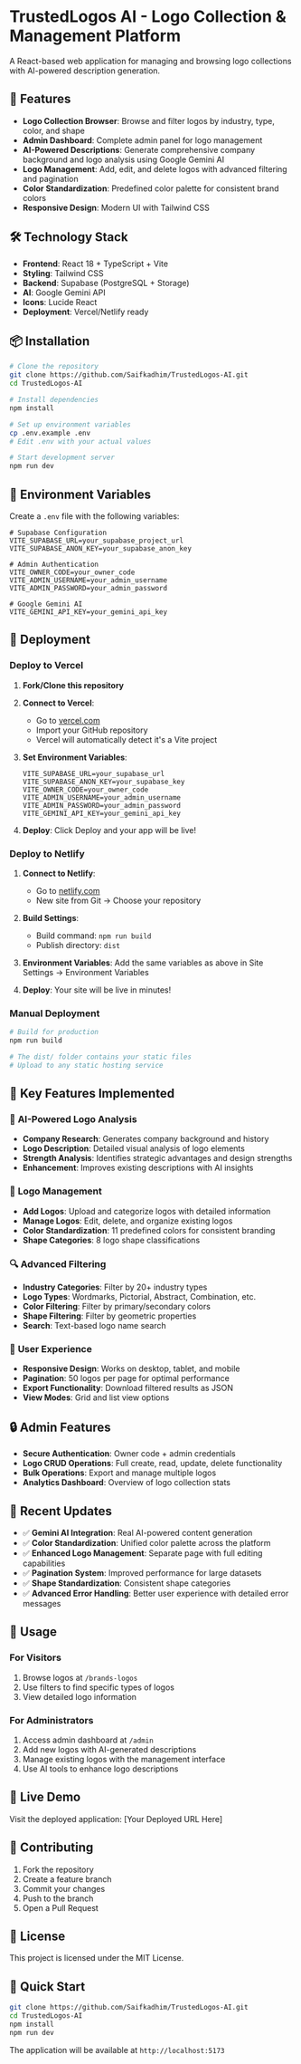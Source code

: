 # TrustedLogos AI - Logo Collection & Management Platform

A React-based web application for managing and browsing logo collections with AI-powered description generation.

## 🚀 Features

- **Logo Collection Browser**: Browse and filter logos by industry, type, color, and shape
- **Admin Dashboard**: Complete admin panel for logo management
- **AI-Powered Descriptions**: Generate comprehensive company background and logo analysis using Google Gemini AI
- **Logo Management**: Add, edit, and delete logos with advanced filtering and pagination
- **Color Standardization**: Predefined color palette for consistent brand colors
- **Responsive Design**: Modern UI with Tailwind CSS

## 🛠️ Technology Stack

- **Frontend**: React 18 + TypeScript + Vite
- **Styling**: Tailwind CSS
- **Backend**: Supabase (PostgreSQL + Storage)
- **AI**: Google Gemini API
- **Icons**: Lucide React
- **Deployment**: Vercel/Netlify ready

## 📦 Installation

```bash
# Clone the repository
git clone https://github.com/Saifkadhim/TrustedLogos-AI.git
cd TrustedLogos-AI

# Install dependencies
npm install

# Set up environment variables
cp .env.example .env
# Edit .env with your actual values

# Start development server
npm run dev
```

## 🔧 Environment Variables

Create a `.env` file with the following variables:

```env
# Supabase Configuration
VITE_SUPABASE_URL=your_supabase_project_url
VITE_SUPABASE_ANON_KEY=your_supabase_anon_key

# Admin Authentication
VITE_OWNER_CODE=your_owner_code
VITE_ADMIN_USERNAME=your_admin_username
VITE_ADMIN_PASSWORD=your_admin_password

# Google Gemini AI
VITE_GEMINI_API_KEY=your_gemini_api_key
```

## 🚀 Deployment

### Deploy to Vercel

1. **Fork/Clone this repository**
2. **Connect to Vercel**:
   - Go to [vercel.com](https://vercel.com)
   - Import your GitHub repository
   - Vercel will automatically detect it's a Vite project

3. **Set Environment Variables**:
   ```
   VITE_SUPABASE_URL=your_supabase_url
   VITE_SUPABASE_ANON_KEY=your_supabase_key
   VITE_OWNER_CODE=your_owner_code
   VITE_ADMIN_USERNAME=your_admin_username
   VITE_ADMIN_PASSWORD=your_admin_password
   VITE_GEMINI_API_KEY=your_gemini_api_key
   ```

4. **Deploy**: Click Deploy and your app will be live!

### Deploy to Netlify

1. **Connect to Netlify**:
   - Go to [netlify.com](https://netlify.com)
   - New site from Git → Choose your repository

2. **Build Settings**:
   - Build command: `npm run build`
   - Publish directory: `dist`

3. **Environment Variables**: Add the same variables as above in Site Settings → Environment Variables

4. **Deploy**: Your site will be live in minutes!

### Manual Deployment

```bash
# Build for production
npm run build

# The dist/ folder contains your static files
# Upload to any static hosting service
```

## 🎯 Key Features Implemented

### 🤖 **AI-Powered Logo Analysis**
- **Company Research**: Generates company background and history
- **Logo Description**: Detailed visual analysis of logo elements
- **Strength Analysis**: Identifies strategic advantages and design strengths
- **Enhancement**: Improves existing descriptions with AI insights

### 🎨 **Logo Management**
- **Add Logos**: Upload and categorize logos with detailed information
- **Manage Logos**: Edit, delete, and organize existing logos
- **Color Standardization**: 11 predefined colors for consistent branding
- **Shape Categories**: 8 logo shape classifications

### 🔍 **Advanced Filtering**
- **Industry Categories**: Filter by 20+ industry types
- **Logo Types**: Wordmarks, Pictorial, Abstract, Combination, etc.
- **Color Filtering**: Filter by primary/secondary colors
- **Shape Filtering**: Filter by geometric properties
- **Search**: Text-based logo name search

### 📱 **User Experience**
- **Responsive Design**: Works on desktop, tablet, and mobile
- **Pagination**: 50 logos per page for optimal performance
- **Export Functionality**: Download filtered results as JSON
- **View Modes**: Grid and list view options

## 🔒 Admin Features

- **Secure Authentication**: Owner code + admin credentials
- **Logo CRUD Operations**: Full create, read, update, delete functionality
- **Bulk Operations**: Export and manage multiple logos
- **Analytics Dashboard**: Overview of logo collection stats

## 🌟 Recent Updates

- ✅ **Gemini AI Integration**: Real AI-powered content generation
- ✅ **Color Standardization**: Unified color palette across the platform
- ✅ **Enhanced Logo Management**: Separate page with full editing capabilities
- ✅ **Pagination System**: Improved performance for large datasets
- ✅ **Shape Standardization**: Consistent shape categories
- ✅ **Advanced Error Handling**: Better user experience with detailed error messages

## 📝 Usage

### For Visitors
1. Browse logos at `/brands-logos`
2. Use filters to find specific types of logos
3. View detailed logo information

### For Administrators
1. Access admin dashboard at `/admin`
2. Add new logos with AI-generated descriptions
3. Manage existing logos with the management interface
4. Use AI tools to enhance logo descriptions

## 🔗 Live Demo

Visit the deployed application: [Your Deployed URL Here]

## 🤝 Contributing

1. Fork the repository
2. Create a feature branch
3. Commit your changes
4. Push to the branch
5. Open a Pull Request

## 📄 License

This project is licensed under the MIT License.

## 🚀 Quick Start

```bash
git clone https://github.com/Saifkadhim/TrustedLogos-AI.git
cd TrustedLogos-AI
npm install
npm run dev
```

The application will be available at `http://localhost:5173`
